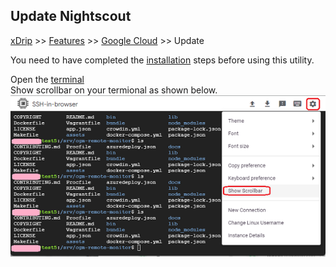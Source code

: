 ## Update Nightscout
[xDrip](../../README.md) >> [Features](../Features_page.md) >> [Google Cloud](./GoogleCloud.md) >> Update  
  
You need to have completed the [installation](./GoogleCloud.md) steps before using this utility.  
  
Open the [terminal](./Terminal.md)  
Show scrollbar on your termional as shown below.    
![](./images/Scroll.png)  

